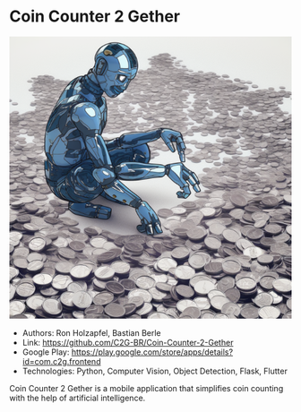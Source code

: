 # Coin Counter 2 Gether

![Coin Counter image by midjourney](images/coin_counter_2_gether.png "Coin Counter")

- Authors: Ron Holzapfel, Bastian Berle
- Link: https://github.com/C2G-BR/Coin-Counter-2-Gether
- Google Play: https://play.google.com/store/apps/details?id=com.c2g.frontend
- Technologies: Python, Computer Vision, Object Detection, Flask, Flutter

Coin Counter 2 Gether is a mobile application that simplifies coin counting with the help of artificial intelligence.